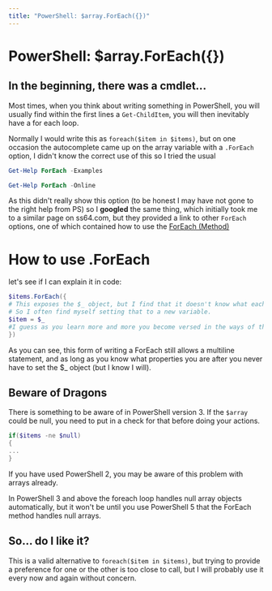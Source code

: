 ```yaml
---
title: "PowerShell: $array.ForEach({})"
---
```

# PowerShell: $array.ForEach({})

## In the beginning, there was a cmdlet...

Most times, when you think about writing something in PowerShell, you will usually find within the first lines a `Get-ChildItem`, you will then inevitably have a for each loop.

Normally I would write this as `foreach($item in $items)`, but on one occasion the autocomplete came up on the array variable with a `.ForEach` option, I didn't know the correct use of this so I tried the usual

```powershell
Get-Help ForEach -Examples

Get-Help ForEach -Online
```

As this didn't really show this option (to be honest I may have not gone to the right help from PS) so I <strong>googled</strong> the same thing, which initially took me to a similar page on ss64.com, but they provided a link to other `ForEach` options, one of which contained how to use the [ForEach (Method)](http://ss64.com/ps/foreach-method.html)

# How to use .ForEach

let's see if I can explain it in code:

```powershell
$items.ForEach({
# This exposes the $_ object, but I find that it doesn't know what each item is.
# So I often find myself setting that to a new variable.
$item = $_
#I guess as you learn more and more you become versed in the ways of the object and can free type out the properties you need.
})
```

As you can see, this form of writing a ForEach still allows a multiline statement, and as long as you know what properties you are after you never have to set the $_ object (but I know I will).

## Beware of Dragons

There is something to be aware of in PowerShell version 3. If the `$array` could be null, you need to put in a check for that before doing your actions.

```powershell
if($items -ne $null)
{
...
}
```

If you have used PowerShell 2, you may be aware of this problem with arrays already.

In PowerShell 3 and above the foreach loop handles null array objects automatically, but it won't be until you use PowerShell 5 that the ForEach method handles null arrays.

## So... do I like it?

This is a valid alternative to `foreach($item in $items)`, but trying to provide a preference for one or the other is too close to call, but I will probably use it every now and again without concern.